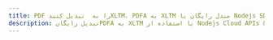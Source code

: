 ---title: PDF را به  تبدیل کنیدXLTM، PDFA به XLTM مبدل رایگان یا Nodejs SDKdescription: تبدیل رایگانPDFA به XLTM با استفاده از Nodejs Cloud APIs & SDK همچنین اسناد PDF را در Cloud ایجاد، ویرایش و رندر کنید.---